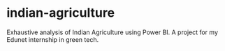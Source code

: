# indian-agriculture
Exhaustive analysis of Indian Agriculture using Power BI. A project for my Edunet internship in green tech.
